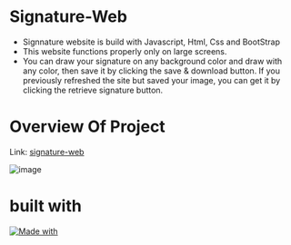# Signature-Web
* Signnature website is build with Javascript, Html, Css and BootStrap
* This website functions properly only on large screens.
* You can draw your signature on any background color and draw with any color, then save it by clicking the save & download button. If you previously refreshed the site but saved your image, you can get it by clicking the retrieve signature button.

# Overview Of Project
Link: [signature-web](https://signature-web.netlify.app/)

![image](https://github.com/vish2285/Signature-Web/assets/155484823/a1ee0608-9aca-43ef-9541-185c47fe1882)

# built with
[![Made with](https://skillicons.dev/icons?i=js,html,css,bootstrap)](https://skillicons.dev)
